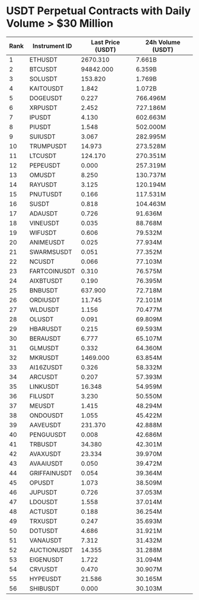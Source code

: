 # USDT Perpetual Contracts with Daily Volume > $30 Million

| Rank | Instrument ID | Last Price (USDT) | 24h Volume (USDT) |
|------|---------------|-------------------|-------------------|
| 1 | ETHUSDT | 2670.310 | 7.661B |
| 2 | BTCUSDT | 94842.000 | 6.359B |
| 3 | SOLUSDT | 153.820 | 1.769B |
| 4 | KAITOUSDT | 1.842 | 1.072B |
| 5 | DOGEUSDT | 0.227 | 766.496M |
| 6 | XRPUSDT | 2.452 | 727.186M |
| 7 | IPUSDT | 4.130 | 602.663M |
| 8 | PIUSDT | 1.548 | 502.000M |
| 9 | SUIUSDT | 3.067 | 282.995M |
| 10 | TRUMPUSDT | 14.973 | 273.528M |
| 11 | LTCUSDT | 124.170 | 270.351M |
| 12 | PEPEUSDT | 0.000 | 257.319M |
| 13 | OMUSDT | 8.250 | 130.737M |
| 14 | RAYUSDT | 3.125 | 120.194M |
| 15 | PNUTUSDT | 0.166 | 117.531M |
| 16 | SUSDT | 0.818 | 104.463M |
| 17 | ADAUSDT | 0.726 | 91.636M |
| 18 | VINEUSDT | 0.035 | 88.768M |
| 19 | WIFUSDT | 0.606 | 79.532M |
| 20 | ANIMEUSDT | 0.025 | 77.934M |
| 21 | SWARMSUSDT | 0.051 | 77.352M |
| 22 | NCUSDT | 0.066 | 77.103M |
| 23 | FARTCOINUSDT | 0.310 | 76.575M |
| 24 | AIXBTUSDT | 0.190 | 76.395M |
| 25 | BNBUSDT | 637.900 | 72.718M |
| 26 | ORDIUSDT | 11.745 | 72.101M |
| 27 | WLDUSDT | 1.156 | 70.477M |
| 28 | OLUSDT | 0.091 | 69.809M |
| 29 | HBARUSDT | 0.215 | 69.593M |
| 30 | BERAUSDT | 6.777 | 65.107M |
| 31 | GLMUSDT | 0.332 | 64.360M |
| 32 | MKRUSDT | 1469.000 | 63.854M |
| 33 | AI16ZUSDT | 0.326 | 58.332M |
| 34 | ARCUSDT | 0.207 | 57.393M |
| 35 | LINKUSDT | 16.348 | 54.959M |
| 36 | FILUSDT | 3.230 | 50.550M |
| 37 | MEUSDT | 1.415 | 48.294M |
| 38 | ONDOUSDT | 1.055 | 45.422M |
| 39 | AAVEUSDT | 231.370 | 42.888M |
| 40 | PENGUUSDT | 0.008 | 42.686M |
| 41 | TRBUSDT | 34.380 | 42.301M |
| 42 | AVAXUSDT | 23.334 | 39.970M |
| 43 | AVAAIUSDT | 0.050 | 39.472M |
| 44 | GRIFFAINUSDT | 0.054 | 39.364M |
| 45 | OPUSDT | 1.073 | 38.509M |
| 46 | JUPUSDT | 0.726 | 37.053M |
| 47 | LDOUSDT | 1.558 | 37.014M |
| 48 | ACTUSDT | 0.188 | 36.254M |
| 49 | TRXUSDT | 0.247 | 35.693M |
| 50 | DOTUSDT | 4.686 | 31.921M |
| 51 | VANAUSDT | 7.312 | 31.432M |
| 52 | AUCTIONUSDT | 14.355 | 31.288M |
| 53 | EIGENUSDT | 1.722 | 31.094M |
| 54 | CRVUSDT | 0.470 | 30.907M |
| 55 | HYPEUSDT | 21.586 | 30.165M |
| 56 | SHIBUSDT | 0.000 | 30.103M |
